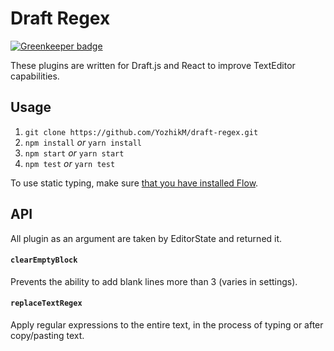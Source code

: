 
# Draft Regex

[![Greenkeeper badge](https://badges.greenkeeper.io/YozhikM/draft-regex.svg)](https://greenkeeper.io/)

These plugins are written for Draft.js and React to improve TextEditor capabilities.

## Usage

1. `git clone https://github.com/YozhikM/draft-regex.git`
2. `npm install` *or* `yarn install`
3. `npm start` *or* `yarn start`
4. `npm test` *or* `yarn test`

To use static typing, make sure [that you have installed Flow](https://flow.org/en/docs/install).

## API

All plugin as an argument are taken by EditorState and returned it.

#### `clearEmptyBlock`
Prevents the ability to add blank lines more than 3 (varies in settings).

#### `replaceTextRegex`
Apply regular expressions to the entire text, in the process of typing or after copy/pasting text.

